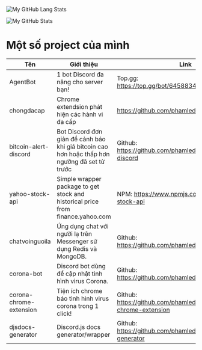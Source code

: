 ![My GitHub Lang Stats](https://github-readme-stats.vercel.app/api/top-langs/?username=phamleduy04&theme=tokyonight&layout=compact)

![My GitHub Stats](https://github-readme-stats.vercel.app/api?username=phamleduy04&count_private=true&show_icons=true&theme=tokyonight)

# Một số project của mình
| Tên | Giới thiệu | Link |
|------|------|-----------|
| AgentBot | 1 bot Discord đa năng cho server bạn! | Top.gg: https://top.gg/bot/645883401500622848 |
| chongdacap | Chrome extendsion phát hiện các hành vi đa cấp | https://github.com/phamleduy04/chongdacap |
| bitcoin-alert-discord | Bot Discord đơn giản để cảnh báo khi giá bitcoin cao hơn hoặc thấp hơn ngưỡng đã set từ trước | Github: https://github.com/phamleduy04/bitcoin-alert-discord |
| yahoo-stock-api | Simple wrapper package to get stock and historical price from finance.yahoo.com | NPM: https://www.npmjs.com/package/yahoo-stock-api |
| chatvoinguoila | Ứng dụng chat với người lạ trên Messenger sử dụng Redis và MongoDB. | Github: https://github.com/phamleduy04/chatvoinguoila |
| corona-bot | Discord bot dùng để cập nhật tình hình virus Corona. | Github: https://github.com/phamleduy04/corona-bot |
| corona-chrome-extension | Tiện ích chrome báo tình hình virus corona trong 1 click! | Github: https://github.com/phamleduy04/corona-chrome-extension |
| djsdocs-generator | Discord.js docs generator/wrapper | Github: https://github.com/phamleduy04/djsdocs-generator |

